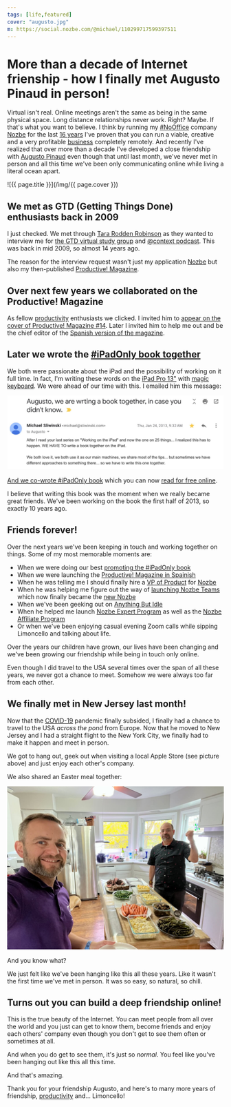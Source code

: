 ```yaml
---
tags: [life,featured]
cover: "augusto.jpg"
m: https://social.nozbe.com/@michael/110299717599397511
---
```


# More than a decade of Internet frienship - how I finally met Augusto Pinaud in person!

Virtual isn't real. Online meetings aren't the same as being in the same physical space. Long distance relationships never work. Right? Maybe. If that's what you want to believe. I think by running my [#NoOffice](/nooffice) company [Nozbe](/nozbe) for the last [16 years](/nozbe16) I've proven that you can run a viable, creative and a very profitable [business](/business) completely remotely. And recently I've realized that over more than a decade I've developed a close friendship with [Augusto Pinaud](/noofficefm-24/) even though that until last month, we've never met in person and all this time we've been only communicating online while living a literal ocean apart.

<!--More-->

![{{ page.title }}](/img/{{ page.cover }})

## We met as GTD (Getting Things Done) enthusiasts back in 2009

I just checked. We met through [Tara Rodden Robinson](https://www.linkedin.com/in/tararrobinson) as they wanted to interview me for [the GTD virtual study group](/gtdvsg) and [@context podcast](/atcontext). This was back in mid 2009, so almost 14 years ago.

The reason for the interview request wasn't just my application [Nozbe][n] but also my then-published [Productive! Magazine](/magazine/).

## Over next few years we collaborated on the Productive! Magazine

As fellow [productivity](/productivity) enthusiasts we clicked. I invited him to [appear on the cover of Productive! Magazine #14](/pm14-augusto-pinaud/). Later I invited him to help me out and be the chief editor of the [Spanish version of the magazine](http://productivemag.es).

## Later we wrote the [#iPadOnly book together](/ipadonlybook)

We both were passionate about the iPad and the possibility of working on it full time. In fact, I'm writing these words on the [iPad Pro 13"](/ipad13pro/) with [magic keyboard](/magic/). We were ahead of our time with this. I emailed him this message:

![{{ page.title }} 2](/img/augusto-2.jpg)

[And we co-wrote #iPadOnly book](/ipadonlybook) which you can now [read for free online](https://iPadOnly.com).

I believe that writing this book was the moment when we really became great friends. We've been working on the book the first half of 2013, so exactly 10 years ago.

## Friends forever!

Over the next years we've been keeping in touch and working together on things. Some of my most memorable moments are:

- When we were doing our best [promoting the #iPadOnly book](/ipadonlyshow)
- When we were launching the [Productive! Magazine in Spainish](/productive-es/)
- When he was telling me I should finally hire a [VP of Product](/nozbevlog) for [Nozbe][n]
- When he was helping me figure out the way of [launching Nozbe Teams](/demo/) which now finally became the [new Nozbe](/clarity/)
- When we've been geeking out on [Anything But Idle](/anythingbutidle/)
- When he helped me launch [Nozbe Expert Program](https://nozbe.com/expert) as well as the [Nozbe Affiliate Program](https://nozbe.com/refer)
- Or when we've been enjoying casual evening Zoom calls while sipping Limoncello and talking about life.

Over the years our children have grown, our lives have been changing and we've been growing our friendship while being in touch only online.

Even though I did travel to the USA several times over the span of all these years, we never got a chance to meet. Somehow we were always too far from each other.

## We finally met in New Jersey last month!

Now that the [COVID-19](/covid/) pandemic finally subsided, I finally had a chance to travel to the USA *across the pond* from Europe. Now that he moved to New Jersey and I had a straight flight to the New York City, we finally had to make it happen and meet in person.

We got to hang out, geek out when visiting a local Apple Store (see picture above) and just enjoy each other's company.

We also shared an Easter meal together:

![{{ page.title }} 3](/img/augusto-3.jpg)

And you know what?

We just felt like we've been hanging like this all these years. Like it wasn't the first time we've met in person. It was so easy, so natural, so chill.

## Turns out you can build a deep friendship online!

This is the true beauty of the Internet. You can meet people from all over the world and you just can get to know them, become friends and enjoy each others' company even though you don't get to see them often or sometimes at all.

And when you do get to see them, it's just so *normal*. You feel like you've been hanging out like this all this time.

And that's amazing.

Thank you for your friendship Augusto, and here's to many more years of friendship, [productivity](/productivity/) and… Limoncello!

[n]: https://michael.gratis/nozbe
[np]: https://michael.gratis/nozbepersonal